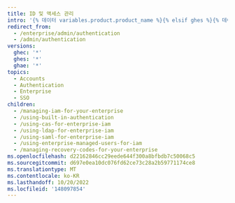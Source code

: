 ```yaml
---
title: ID 및 액세스 관리
intro: '{% 데이터 variables.product.product_name %}{% elsif ghes %}{% 데이터 variables.location.product_location %}{% endif %}에서 사용자가 {% ifversion ghec 또는 ghae %}에 액세스하는 방법을 구성할 수 있습니다.'
redirect_from:
  - /enterprise/admin/authentication
  - /admin/authentication
versions:
  ghec: '*'
  ghes: '*'
  ghae: '*'
topics:
  - Accounts
  - Authentication
  - Enterprise
  - SSO
children:
  - /managing-iam-for-your-enterprise
  - /using-built-in-authentication
  - /using-cas-for-enterprise-iam
  - /using-ldap-for-enterprise-iam
  - /using-saml-for-enterprise-iam
  - /using-enterprise-managed-users-for-iam
  - /managing-recovery-codes-for-your-enterprise
ms.openlocfilehash: d22162846cc29eede644f300a8bfbdb7c50068c5
ms.sourcegitcommit: d697e0ea10dc076fd62ce73c28a2b59771174ce8
ms.translationtype: MT
ms.contentlocale: ko-KR
ms.lasthandoff: 10/20/2022
ms.locfileid: '148097854'
---
```


